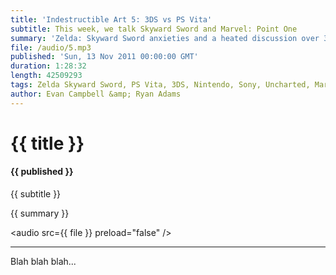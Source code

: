 ```yaml
---
title: 'Indestructible Art 5: 3DS vs PS Vita'
subtitle: This week, we talk Skyward Sword and Marvel: Point One
summary: 'Zelda: Skyward Sword anxieties and a heated discussion over 3DS vs PS Vita tear through the show. Ryan spotlights comic book writer Jason Aaron, expresses concerns over Marvel: Point One, and rallies behind his early 3DS purchase. Meanwhile, Evan reviews LotR: War in the North, re-visits Uncharted 3, and makes a bold prediction about PS Vita.'
file: /audio/5.mp3
published: 'Sun, 13 Nov 2011 00:00:00 GMT'
duration: 1:28:32
length: 42509293
tags: Zelda Skyward Sword, PS Vita, 3DS, Nintendo, Sony, Uncharted, Marvel, Jason Aaron, PlayStation, Mario, Batgirl, Games
author: Evan Campbell &amp; Ryan Adams
---
```


# {{ title }}

#### {{ published }}

{{ subtitle }}

{{ summary }}

<audio src={{ file }} preload="false" />

- - -

Blah blah blah...
